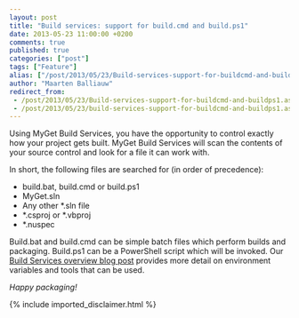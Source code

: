 ```yaml
---
layout: post
title: "Build services: support for build.cmd and build.ps1"
date: 2013-05-23 11:00:00 +0200
comments: true
published: true
categories: ["post"]
tags: ["Feature"]
alias: ["/post/2013/05/23/Build-services-support-for-buildcmd-and-buildps1.aspx", "/post/2013/05/23/build-services-support-for-buildcmd-and-buildps1.aspx"]
author: "Maarten Balliauw"
redirect_from:
 - /post/2013/05/23/Build-services-support-for-buildcmd-and-buildps1.aspx.html
 - /post/2013/05/23/build-services-support-for-buildcmd-and-buildps1.aspx.html
---
```


<p>Using MyGet Build Services, you have the opportunity to control exactly how your project gets built. MyGet Build Services will scan the contents of your source control and look for a file it can work with.</p>
<p>In short, the following files are searched for (in order of precedence):</p>
<ul>
<li>build.bat, build.cmd or build.ps1</li>
<li>MyGet.sln</li>
<li>Any other *.sln file</li>
<li>*.csproj or *.vbproj</li>
<li>*.nuspec</li>
</ul>
<p>Build.bat and build.cmd can be simple batch files which perform builds and packaging. Build.ps1 can be a PowerShell script which will be invoked. Our <a href="/post/2013/03/22/Whats-new-in-Build-Services.aspx">Build Services overview blog post</a> provides more detail on environment variables and tools that can be used.</p>
<p><em>Happy packaging!</em></p>
{% include imported_disclaimer.html %}
